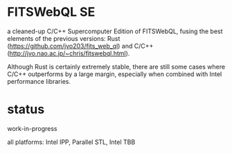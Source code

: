# FITSWebQL SE
a cleaned-up C/C++ Supercomputer Edition of FITSWebQL, fusing the best elements of the previous versions: Rust (https://github.com/jvo203/fits_web_ql) and C/C++ (http://jvo.nao.ac.jp/~chris/fitswebql.html).

Although Rust is certainly extremely stable, there are still some cases where C/C++ outperforms by a large margin, especially when combined with Intel performance libraries.

# status
work-in-progress

all platforms: Intel IPP, Parallel STL, Intel TBB
